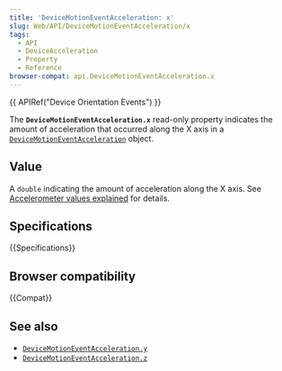 ```yaml
---
title: 'DeviceMotionEventAcceleration: x'
slug: Web/API/DeviceMotionEventAcceleration/x
tags:
  - API
  - DeviceAcceleration
  - Property
  - Reference
browser-compat: api.DeviceMotionEventAcceleration.x
---
```

{{ APIRef("Device Orientation Events") }}

The **`DeviceMotionEventAcceleration.x`** read-only property indicates the amount of acceleration that occurred along the X
axis in a [`DeviceMotionEventAcceleration`](/en-US/docs/Web/API/DeviceMotionEventAcceleration)
object.

## Value

A `double` indicating the amount of acceleration along the X axis.
See [Accelerometer values explained](/en-US/docs/Web/Events/Detecting_device_orientation) for details.

## Specifications

{{Specifications}}

## Browser compatibility

{{Compat}}

## See also

- [`DeviceMotionEventAcceleration.y`](/en-US/docs/Web/API/DeviceMotionEventAcceleration/y)
- [`DeviceMotionEventAcceleration.z`](/en-US/docs/Web/API/DeviceMotionEventAcceleration/z)
